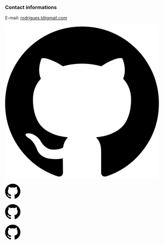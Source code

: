 ### Contact informations

E-mail: rodrigues.t@gmail.com


[![github](/figura/github-logo.png)](https://github.com/thiagoapr)

[<img src="./Figura/github-logo.png" alt="drawing" width="50"/>](https://github.com/thiagoapr)

[<img src="./Figura/github-logo.png" alt="drawing" width="50"/>](https://br.linkedin.com/in/thiago-pastorelli-rodrigues-b4803813)

[<img src="./Figura/github-logo.png" alt="drawing" width="50"/>](https://www.researchgate.net/profile/Thiago_Pastorelli_Rodrigues)










